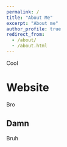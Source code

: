 ```yaml
---
permalink: /
title: "About Me"
excerpt: "About me"
author_profile: true
redirect_from: 
  - /about/
  - /about.html
---
```


Cool

Website
======
Bro

Damn
------
Bruh

